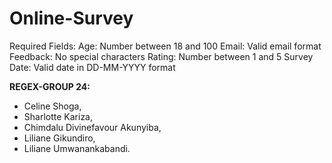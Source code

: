 # Online-Survey
Required Fields:
Age: Number between 18 and 100
Email: Valid email format
Feedback: No special characters
Rating: Number between 1 and 5
Survey Date: Valid date in DD-MM-YYYY format

**REGEX-GROUP 24:**
- Celine Shoga,
- Sharlotte Kariza,
- Chimdalu Divinefavour Akunyiba,
- Liliane Gikundiro,
- Liliane Umwanankabandi.

